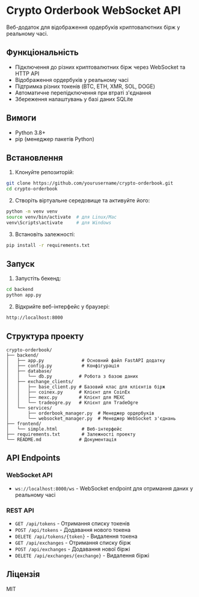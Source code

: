 # Crypto Orderbook WebSocket API

Веб-додаток для відображення ордербуків криптовалютних бірж у реальному часі.

## Функціональність

- Підключення до різних криптовалютних бірж через WebSocket та HTTP API
- Відображення ордербуків у реальному часі
- Підтримка різних токенів (BTC, ETH, XMR, SOL, DOGE)
- Автоматичне перепідключення при втраті з'єднання
- Збереження налаштувань у базі даних SQLite

## Вимоги

- Python 3.8+
- pip (менеджер пакетів Python)

## Встановлення

1. Клонуйте репозиторій:
```bash
git clone https://github.com/yourusername/crypto-orderbook.git
cd crypto-orderbook
```

2. Створіть віртуальне середовище та активуйте його:
```bash
python -m venv venv
source venv/bin/activate  # для Linux/Mac
venv\Scripts\activate     # для Windows
```

3. Встановіть залежності:
```bash
pip install -r requirements.txt
```

## Запуск

1. Запустіть бекенд:
```bash
cd backend
python app.py
```

2. Відкрийте веб-інтерфейс у браузері:
```
http://localhost:8000
```

## Структура проекту

```
crypto-orderbook/
├── backend/
│   ├── app.py              # Основний файл FastAPI додатку
│   ├── config.py           # Конфігурація
│   ├── database/
│   │   └── db.py          # Робота з базою даних
│   ├── exchange_clients/
│   │   ├── base_client.py # Базовий клас для клієнтів бірж
│   │   ├── coinex.py      # Клієнт для CoinEx
│   │   ├── mexc.py        # Клієнт для MEXC
│   │   └── tradeogre.py   # Клієнт для TradeOgre
│   └── services/
│       ├── orderbook_manager.py  # Менеджер ордербуків
│       └── websocket_manager.py  # Менеджер WebSocket з'єднань
├── frontend/
│   └── simple.html         # Веб-інтерфейс
├── requirements.txt        # Залежності проекту
└── README.md              # Документація
```

## API Endpoints

### WebSocket API

- `ws://localhost:8000/ws` - WebSocket endpoint для отримання даних у реальному часі

### REST API

- `GET /api/tokens` - Отримання списку токенів
- `POST /api/tokens` - Додавання нового токена
- `DELETE /api/tokens/{token}` - Видалення токена
- `GET /api/exchanges` - Отримання списку бірж
- `POST /api/exchanges` - Додавання нової біржі
- `DELETE /api/exchanges/{exchange}` - Видалення біржі

## Ліцензія

MIT